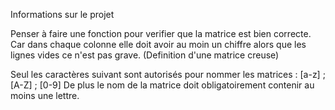 Informations sur le projet

Penser à faire une fonction pour verifier que la matrice est bien correcte. Car dans chaque colonne elle doit avoir au moin un chiffre alors que les lignes vides ce n'est pas grave. (Definition d'une matrice creuse)

Seul les caractères suivant sont autorisés pour nommer les matrices : [a-z] ; [A-Z] ; [0-9]
De plus le nom de la matrice doit obligatoirement contenir au moins une lettre.
